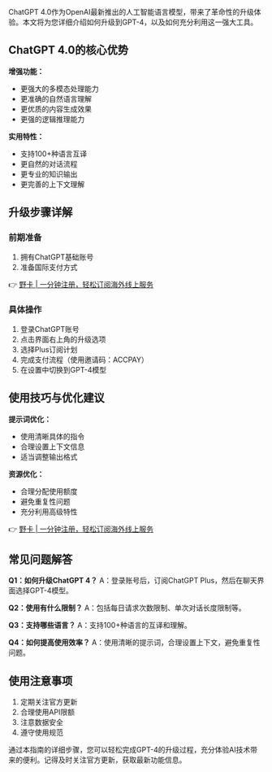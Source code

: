 ChatGPT 4.0作为OpenAI最新推出的人工智能语言模型，带来了革命性的升级体验。本文将为您详细介绍如何升级到GPT-4，以及如何充分利用这一强大工具。

## ChatGPT 4.0的核心优势

**增强功能：**
- 更强大的多模态处理能力
- 更准确的自然语言理解
- 更优质的内容生成效果
- 更强的逻辑推理能力

**实用特性：**
- 支持100+种语言互译
- 更自然的对话流程
- 更专业的知识输出
- 更完善的上下文理解

## 升级步骤详解

### 前期准备
1. 拥有ChatGPT基础账号
2. 准备国际支付方式

👉 [野卡 | 一分钟注册，轻松订阅海外线上服务](https://bit.ly/bewildcard)

### 具体操作
1. 登录ChatGPT账号
2. 点击界面右上角的升级选项
3. 选择Plus订阅计划
4. 完成支付流程（使用邀请码：ACCPAY）
5. 在设置中切换到GPT-4模型

## 使用技巧与优化建议

**提示词优化：**
- 使用清晰具体的指令
- 合理设置上下文信息
- 适当调整输出格式

**资源优化：**
- 合理分配使用额度
- 避免重复性问题
- 充分利用高级特性

👉 [野卡 | 一分钟注册，轻松订阅海外线上服务](https://bit.ly/bewildcard)

## 常见问题解答

**Q1：如何升级ChatGPT 4？**
A：登录账号后，订阅ChatGPT Plus，然后在聊天界面选择GPT-4模型。

**Q2：使用有什么限制？**
A：包括每日请求次数限制、单次对话长度限制等。

**Q3：支持哪些语言？**
A：支持100+种语言的互译和理解。

**Q4：如何提高使用效率？**
A：使用清晰的提示词，合理设置上下文，避免重复性问题。

## 使用注意事项

1. 定期关注官方更新
2. 合理使用API限额
3. 注意数据安全
4. 遵守使用规范

通过本指南的详细步骤，您可以轻松完成GPT-4的升级过程，充分体验AI技术带来的便利。记得及时关注官方更新，获取最新功能信息。